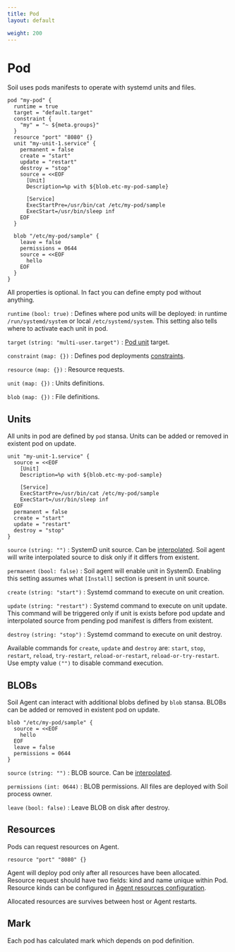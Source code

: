 ```yaml
---
title: Pod
layout: default

weight: 200
---
```


# Pod

Soil uses pods manifests to operate with systemd units and files.

```hcl
pod "my-pod" {
  runtime = true
  target = "default.target"
  constraint {
    "my" = "~ ${meta.groups}"
  }
  resource "port" "8080" {}
  unit "my-unit-1.service" {
    permanent = false
    create = "start"
    update = "restart"
    destroy = "stop"
    source = <<EOF
      [Unit]
      Description=%p with ${blob.etc-my-pod-sample}
      
      [Service]
      ExecStartPre=/usr/bin/cat /etc/my-pod/sample
      ExecStart=/usr/bin/sleep inf
    EOF
  }
  
  blob "/etc/my-pod/sample" {
    leave = false
    permissions = 0644
    source = <<EOF
      hello
    EOF
  }
}
```

All properties is optional. In fact you can define empty pod without anything.

`runtime` `(bool: true)` 
: Defines where pod units will be deployed: in runtime `/run/systemd/system` or local `/etc/systemd/system`. This setting also tells where to activate each unit in pod.

`target` `(string: "multi-user.target")` 
: [Pod unit]({{site.baseurl}}/pod/internals) target.

`constraint` `(map: {})`
: Defines pod deployments [constraints]({{site.baseurl}}/pod/constraint).

`resource` `(map: {})`
: Resource requests.

`unit` `(map: {})` 
: Units definitions.

`blob` `(map: {})`
: File definitions.

## Units

All units in pod are defined by `pod` stansa. Units can be added or removed in existent pod on update. 

```hcl
unit "my-unit-1.service" {
  source = <<EOF
    [Unit]
    Description=%p with ${blob.etc-my-pod-sample}
      
    [Service]
    ExecStartPre=/usr/bin/cat /etc/my-pod/sample
    ExecStart=/usr/bin/sleep inf
  EOF
  permanent = false
  create = "start"
  update = "restart"
  destroy = "stop"
}
```

`source` `(string: "")` 
: SystemD unit source. Can be [interpolated]({{site.baseurl}}/pod/interpolation). Soil agent will write interpolated source to disk only if it differs from existent.

`permanent` `(bool: false)` 
: Soil agent will enable unit in SystemD. Enabling this setting assumes what `[Install]` section is present in unit source.

`create` `(string: "start")` 
: Systemd command to execute on unit creation.

`update` `(string: "restart")` 
: Systemd command to execute on unit update. This command will be triggered only if unit is exists before pod update and interpolated source from pending pod manifest is differs from existent.
  
`destroy` `(string: "stop")`
: Systemd command to execute on unit destroy.
 
Available commands for `create`, `update` and `destroy` are: `start`, `stop`, `restart`, `reload`, `try-restart`, `reload-or-restart`, `reload-or-try-restart`. Use empty value `("")` to disable command execution.


## BLOBs

Soil Agent can interact with additional blobs defined by `blob` stansa. BLOBs can be added or removed in existent pod on update.

```hcl
blob "/etc/my-pod/sample" {
  source = <<EOF
    hello
  EOF
  leave = false
  permissions = 0644
}
```

`source` `(string: "")`
: BLOB source. Can be [interpolated]({{site.baseurl}}/pod/interpolation).

`permissions` `(int: 0644)`
: BLOB permissions. All files are deployed with Soil process owner.

`leave` `(bool: false)` 
: Leave BLOB on disk after destroy.

## Resources

Pods can request resources on Agent.

```hcl
resource "port" "8080" {}
```

Agent will deploy pod only after all resources have been allocated. Resource request should have two fields: kind and name unique within Pod. Resource kinds can be configured in [Agent resources configuration]({{site.baseurl}}/agent/resources).

Allocated resources are survives between host or Agent restarts.

## Mark

Each pod has calculated mark which depends on pod definition.